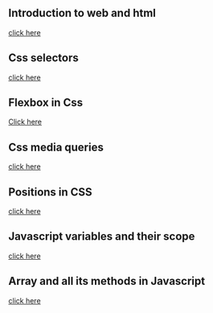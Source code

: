 ## Introduction to web and html
[click here](https://ajaychauhan.hashnode.dev/introduction-to-web-and-html)<br/>

## Css selectors
[click here](https://ajaychauhan.hashnode.dev/css-selectors)<br/>

## Flexbox in Css
[Click here](https://ajaychauhan.hashnode.dev/flexbox-in-css)<br/>

## Css media queries
[click here](https://ajaychauhan.hashnode.dev/css-media-queries)<br/>

## Positions in CSS
[click here](https://https://ajaychauhan.hashnode.dev/positions-in-css-1)<br/>
## Javascript variables and their scope
[click here](https://ajaychauhan.hashnode.dev/javascript-variable-and-their-scope)<br/>
## Array and all its methods in Javascript
[click here](https://ajaychauhan.hashnode.dev/array-and-all-its-methods-in-javascript)<br/>

